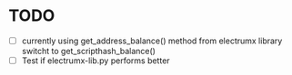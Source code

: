 # TODO
- [ ] currently using get_address_balance() method from electrumx library switcht to get_scripthash_balance()
- [ ] Test if electrumx-lib.py performs better